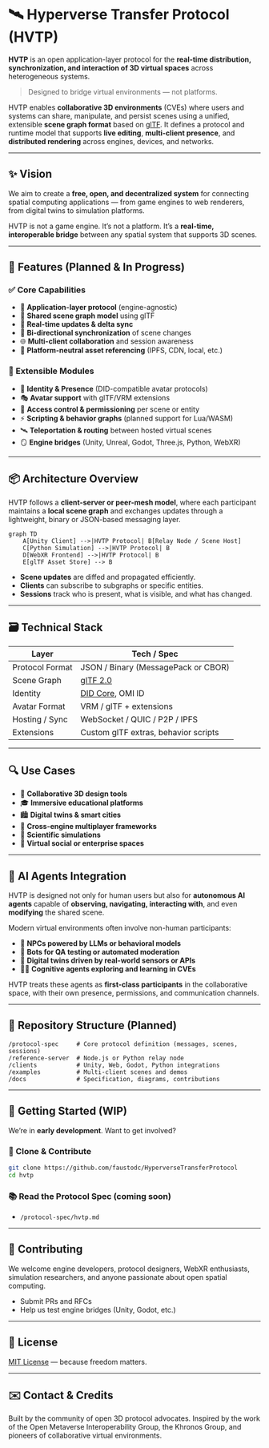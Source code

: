 # 🛰️ Hyperverse Transfer Protocol (HVTP)

**HVTP** is an open application-layer protocol for the **real-time distribution, synchronization, and interaction of 3D virtual spaces** across heterogeneous systems.

> Designed to bridge virtual environments — not platforms.

HVTP enables **collaborative 3D environments** (CVEs) where users and systems can share, manipulate, and persist scenes using a unified, extensible **scene graph format** based on [glTF](https://www.khronos.org/gltf). It defines a protocol and runtime model that supports **live editing**, **multi-client presence**, and **distributed rendering** across engines, devices, and networks.

---

## ✨ Vision

We aim to create a **free, open, and decentralized system** for connecting spatial computing applications — from game engines to web renderers, from digital twins to simulation platforms.

HVTP is not a game engine. It’s not a platform. It’s a **real-time, interoperable bridge** between any spatial system that supports 3D scenes.

---

## 🔧 Features (Planned & In Progress)

### ✅ Core Capabilities

* 📡 **Application-layer protocol** (engine-agnostic)
* 🧠 **Shared scene graph model** using glTF
* 🔄 **Real-time updates & delta sync**
* 🔀 **Bi-directional synchronization** of scene changes
* 🌐 **Multi-client collaboration** and session awareness
* 📁 **Platform-neutral asset referencing** (IPFS, CDN, local, etc.)

### 🧱 Extensible Modules

* 🧍 **Identity & Presence** (DID-compatible avatar protocols)
* 🎭 **Avatar support** with glTF/VRM extensions
* 🔐 **Access control & permissioning** per scene or entity
* ⚡ **Scripting & behavior graphs** (planned support for Lua/WASM)
* 🛰️ **Teleportation & routing** between hosted virtual scenes
* 🪞 **Engine bridges** (Unity, Unreal, Godot, Three.js, Python, WebXR)

---

## 📦 Architecture Overview

HVTP follows a **client-server or peer-mesh model**, where each participant maintains a **local scene graph** and exchanges updates through a lightweight, binary or JSON-based messaging layer.

```mermaid
graph TD
    A[Unity Client] -->|HVTP Protocol| B[Relay Node / Scene Host]
    C[Python Simulation] -->|HVTP Protocol| B
    D[WebXR Frontend] -->|HVTP Protocol| B
    E[glTF Asset Store] --> B
```

* **Scene updates** are diffed and propagated efficiently.
* **Clients** can subscribe to subgraphs or specific entities.
* **Sessions** track who is present, what is visible, and what has changed.

---

## 🗃️ Technical Stack

| Layer           | Tech / Spec                                         |
| --------------- | --------------------------------------------------- |
| Protocol Format | JSON / Binary (MessagePack or CBOR)                 |
| Scene Graph     | [glTF 2.0](https://www.khronos.org/gltf)            |
| Identity        | [DID Core](https://www.w3.org/TR/did-core/), OMI ID |
| Avatar Format   | VRM / glTF + extensions                             |
| Hosting / Sync  | WebSocket / QUIC / P2P / IPFS                       |
| Extensions      | Custom glTF extras, behavior scripts                |

---

## 🔍 Use Cases

* 🔧 **Collaborative 3D design tools**
* 🎓 **Immersive educational platforms**
* 🏙️ **Digital twins & smart cities**
* 🤝 **Cross-engine multiplayer frameworks**
* 🔬 **Scientific simulations**
* 🚀 **Virtual social or enterprise spaces**

---

## 🤖 AI Agents Integration

HVTP is designed not only for human users but also for **autonomous AI agents** capable of **observing, navigating, interacting with**, and even **modifying** the shared scene.

Modern virtual environments often involve non-human participants:

* 🧠 **NPCs powered by LLMs or behavioral models**
* 🤖 **Bots for QA testing or automated moderation**
* 📡 **Digital twins driven by real-world sensors or APIs**
* 🧑‍🚀 **Cognitive agents exploring and learning in CVEs**

HVTP treats these agents as **first-class participants** in the collaborative space, with their own presence, permissions, and communication channels.

---

## 📂 Repository Structure (Planned)

```
/protocol-spec     # Core protocol definition (messages, scenes, sessions)
/reference-server  # Node.js or Python relay node
/clients           # Unity, Web, Godot, Python integrations
/examples          # Multi-client scenes and demos
/docs              # Specification, diagrams, contributions
```

---

## 🚀 Getting Started (WIP)

We’re in **early development**. Want to get involved?

### 🔨 Clone & Contribute

```bash
git clone https://github.com/faustodc/HyperverseTransferProtocol
cd hvtp
```

### 📚 Read the Protocol Spec (coming soon)

* `/protocol-spec/hvtp.md`

---

## 🤝 Contributing

We welcome engine developers, protocol designers, WebXR enthusiasts, simulation researchers, and anyone passionate about open spatial computing.
* Submit PRs and RFCs
* Help us test engine bridges (Unity, Godot, etc.)

---

## 🧭 License

[MIT License](./LICENSE) — because freedom matters.

---

## ✉️ Contact & Credits

Built by the community of open 3D protocol advocates. Inspired by the work of the Open Metaverse Interoperability Group, the Khronos Group, and pioneers of collaborative virtual environments.
